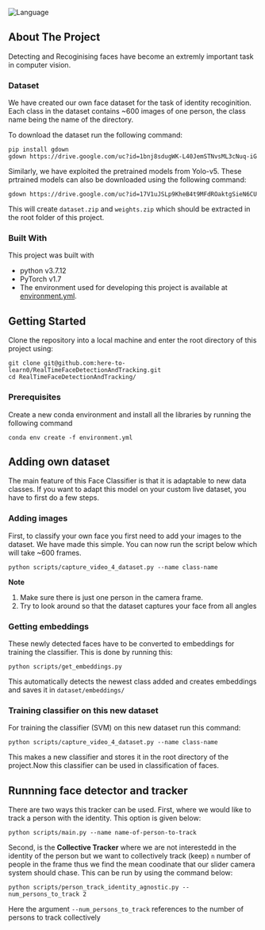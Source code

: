  ![Language](https://img.shields.io/badge/language-python--3.7.12-blue) 

<!-- ABOUT THE PROJECT -->

## About The Project

Detecting and Recoginising faces have become an extremly important task in computer vision. 

### Dataset

We have created our own face dataset for the task of identity recoginition. Each class in the dataset contains ~600 images of one person, the class name being the name of the directory. 

To download the dataset run the following command:
```shell
pip install gdown
gdown https://drive.google.com/uc?id=1bnj8sdugWK-L40JemSTNvsML3cNuq-iG
```

Similarly, we have exploited the pretrained models from Yolo-v5. These prtrained models can also be downloaded using the following command:

```shell
gdown https://drive.google.com/uc?id=17V1uJSLp9KheB4t9MFdROaktgSieN6CU
```

This will create ```dataset.zip``` and ```weights.zip``` which should be extracted in the root folder of this project.

### Built With
This project was built with 

* python v3.7.12
* PyTorch v1.7
* The environment used for developing this project is available at [environment.yml](environment.yml).


<!-- GETTING STARTED -->

## Getting Started

Clone the repository into a local machine and enter the root directory of this project using:

```
git clone git@github.com:here-to-learn0/RealTimeFaceDetectionAndTracking.git
cd RealTimeFaceDetectionAndTracking/
```


### Prerequisites

Create a new conda environment and install all the libraries by running the following command

```shell
conda env create -f environment.yml
```

## Adding own dataset


The main feature of this Face Classifier  is that it is adaptable to new data classes. If you want to adapt this model on your custom live dataset, you have to first do a few steps.

### Adding images
First, to classify your own face you first need to add your images to the dataset. We have made this simple. You can now run the script below which will take ~600 frames. 


```shell
python scripts/capture_video_4_dataset.py --name class-name
```

**Note**
1. Make sure there is just one person in the camera frame. 
2. Try to look around so that the dataset captures your face from all angles

### Getting embeddings 

These newly detected faces have to be converted to embeddings for training the classifier. This is done by running this:

```shell
python scripts/get_embeddings.py
```

This automatically detects the newest class added and creates embeddings and saves it in `dataset/embeddings/`


### Training classifier on this new dataset

For training the classifier (SVM) on this new dataset run this command:

```shell
python scripts/capture_video_4_dataset.py --name class-name
```

This makes a new classifier and stores it in the root directory of the project.Now this classifier can be used in classification of faces.



## Runnning face detector and tracker

There are two ways this tracker can be used. First, where we would like to track a person with the identity. This option is given below: 

```shell
python scripts/main.py --name name-of-person-to-track
```

Second, is the **Collective Tracker** where we are not interestedd in the identity of the person but we want to collectively track (keep) `n` number of people in the frame thus we find the mean coodinate that our slider camera system should chase. This can be run by using the command below:


```shell
python scripts/person_track_identity_agnostic.py --num_persons_to_track 2
```

Here the argument `--num_persons_to_track` references to the number of persons to track collectively


<!-- ## Results -->


